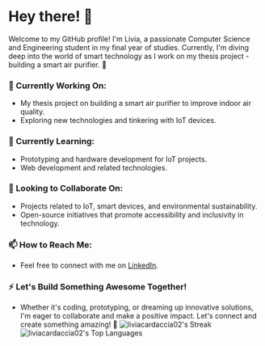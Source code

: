 # Hey there! 🌸

Welcome to my GitHub profile! I'm Livia, a passionate Computer Science and Engineering student in my final year of studies. Currently, I'm diving deep into the world of smart technology as I work on my thesis project - building a smart air purifier. 🍃

### 🔭 Currently Working On:
- My thesis project on building a smart air purifier to improve indoor air quality.
- Exploring new technologies and tinkering with IoT devices.

### 🌱 Currently Learning:
- Prototyping and hardware development for IoT projects.
- Web development and related technologies.

### 👯 Looking to Collaborate On:
- Projects related to IoT, smart devices, and environmental sustainability.
- Open-source initiatives that promote accessibility and inclusivity in technology.

### 📫 How to Reach Me:
- Feel free to connect with me on [LinkedIn](https://www.linkedin.com/in/livia-cardaccia/).

### ⚡️ Let's Build Something Awesome Together!
- Whether it's coding, prototyping, or dreaming up innovative solutions, I'm eager to collaborate and make a positive impact. Let's connect and create something amazing! 🚀
![liviacardaccia02's Streak](https://github-readme-streak-stats.herokuapp.com/?user=liviacardaccia02&theme=dracula&hide_border=true)
![liviacardaccia02's Top Languages](https://github-readme-stats.vercel.app/api/top-langs/?username=liviacardaccia02&theme=dracula&show_icons=true&hide_border=true&layout=compact)

<!--
**liviacardaccia02/liviacardaccia02** is a ✨ _special_ ✨ repository because its `README.md` (this file) appears on your GitHub profile.

Here are some ideas to get you started:

- 🔭 I’m currently working on ...
- 🌱 I’m currently learning ...
- 👯 I’m looking to collaborate on ...
- 🤔 I’m looking for help with ...
- 💬 Ask me about ...
- 📫 How to reach me: ...
- 😄 Pronouns: ...
- ⚡ Fun fact: ...
-->
